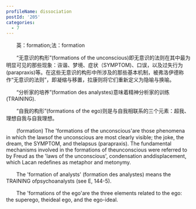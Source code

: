 ```yaml
---
profileName: dissociation
postId: '205'
categories:
  - 7
---
```

‌‌‌‌　　英：formation;法：formation


‌‌‌‌　　“无意识的构形”(formations of the unconscious)即无意识的法则在其中最为明显可见的那些现象：诙谐、梦境、症状（SYMPTOM)、口误，以及过失行为 (parapraxis)等。在这些无意识的构形中所涉及的那些基本机制，被弗洛伊德称作“无意识的法则”，即凝缩与移置，拉康则将它们重新定义为隐喻与换喻。

‌‌‌‌　　“分析家的培养”(formation des analystes)意味着精神分析家的训练 (TRAINING).

‌‌‌‌　　“自我的构形”(formations of the ego)则是与自我相联系的三个元素：超我、理想自我与自我理想。


‌‌‌‌　　(formation) The 'formations of the unconscious'are those phenomena in which the lawsof the unconscious are most clearly visible; the joke, the dream, the SYMPTOM, and thelapsus (parapraxis). The fundamental mechanisms involved in the formations of theunconscious were referred to by Freud as the 'laws of the unconscious', condensation anddisplacement, which Lacan redefines as metaphor and metonymy.

‌‌‌‌　　The 'formation of analysts' (formation des analystes) means the TRAINING ofpsychoanalysts (see E, 144-5).

‌‌‌‌　　The 'formations of the ego'are the three elements related to the ego: the superego, theideal ego, and the ego-ideal.

